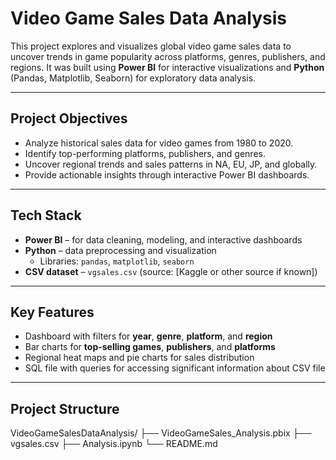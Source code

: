 # Video Game Sales Data Analysis

This project explores and visualizes global video game sales data to uncover trends in game popularity across platforms, genres, publishers, and regions. It was built using **Power BI** for interactive visualizations and **Python** (Pandas, Matplotlib, Seaborn) for exploratory data analysis.

---

## Project Objectives

- Analyze historical sales data for video games from 1980 to 2020.
- Identify top-performing platforms, publishers, and genres.
- Uncover regional trends and sales patterns in NA, EU, JP, and globally.
- Provide actionable insights through interactive Power BI dashboards.

---

## Tech Stack

- **Power BI** – for data cleaning, modeling, and interactive dashboards
- **Python** – data preprocessing and visualization
  - Libraries: `pandas`, `matplotlib`, `seaborn`
- **CSV dataset** – `vgsales.csv` (source: [Kaggle or other source if known])

---

## Key Features

- Dashboard with filters for **year**, **genre**, **platform**, and **region**
- Bar charts for **top-selling games**, **publishers**, and **platforms**
- Regional heat maps and pie charts for sales distribution
- SQL file with queries for accessing significant information about CSV file

---

## Project Structure
VideoGameSalesDataAnalysis/
├── VideoGameSales_Analysis.pbix 
├── vgsales.csv 
├── Analysis.ipynb 
└── README.md 
